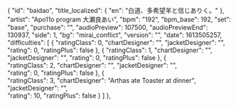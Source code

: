 ﻿{
      "id": "baidao",
      "title_localized": {
        "en": "白道、多希望羊と信じありく。"
      },
      "artist": "Apo11o program 大瀬良あい",
      "bpm": "192",
      "bpm_base": 192,
      "set": "base",
      "purchase": "",
      "audioPreview": 107500,
      "audioPreviewEnd": 130937,
      "side": 1,
      "bg": "mirai_conflict",
      "version": "",
      "date": 1613505257,
      "difficulties": [
        {
          "ratingClass": 0,
          "chartDesigner": "",
          "jacketDesigner": "",
          "rating": 0,
          "ratingPlus": false
        },
        {
          "ratingClass": 1,
          "chartDesigner": "",
          "jacketDesigner": "",
          "rating": 0,
          "ratingPlus": false
        },
        { 	
          "ratingClass": 2,
          "chartDesigner": "",
          "jacketDesigner": "",		
          "rating": 0,
          "ratingPlus": false
        },
        { 	
          "ratingClass": 3,
          "chartDesigner": "Arthas ate Toaster at dinner",
          "jacketDesigner": "",		
          "rating": 10,
          "ratingPlus": false
        }
      ]
    },